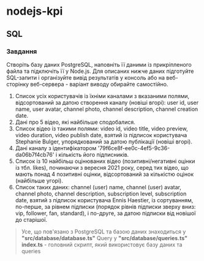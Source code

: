 # nodejs-kpi

## SQL

### Завдання

Створіть базу даних PostgreSQL, наповніть її даними із прикріпленого файла та підключіть її у Node.js. Для описаних нижче даних підготуйте SQL-запити і організуйте вивід результатів у консоль або на веб-сторінку веб-сервера - варіант виводу обирайте самостійно.
1. Список усіх користувачів із їхніми каналами з вказаними полями, відсортований за датою створення каналу (новіші вгорі): user id, user name, user avatar, channel photo, channel description, channel creation date.
2. Дані про 5 відео, які найбільше сподобалися.
3. Список відео із такими полями: video id, video title, video preview, video duration, video publish date, взятий із підписок користувача Stephanie Bulger, упорядкований за датою публікації (новіші вгорі).
4. Дані каналу з ідентифікатором '79f6ce8f-ee0c-4ef5-9c36-da06b7f4cb76' і кількість його підписників.
5. Список із 10 найбільш оцінюваних відео (позитивні/негативні оцінки із тбл. likes), починаючи з вересня 2021 року, серед тих відео, що мають понад 4 позитивні оцінки, відсортований за кількістю оцінок (найбільше угорі).
6. Список таких даних: channel (user) name, channel (user) avatar, channel photo, channel description, subscription level, subscription date, взятий з підписок користувача Ennis Haestier, із сортуванням, по-перше, за рівнем підписки (порядок рівнів підписки зверху вниз: vip, follower, fan, standard), і по-друге, за датою підписки від новішої до старішої.


>Усе, що пов'язано з PostgreSQL та базою даних знаходиться у  **"src/database/database.ts"**
>Query у **"src/database/queries.ts"**
>**index.ts** - головний скрипт, який використовує базу даних та queries